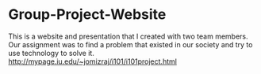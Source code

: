 Group-Project-Website
=====================

This is a website and presentation that I created with two team members. Our assignment was to find a problem that existed in our society and try to use technology to solve it. http://mypage.iu.edu/~jomizraj/i101/i101project.html 
